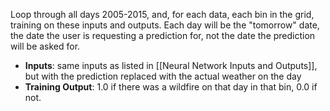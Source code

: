 Loop through all days 2005-2015, and, for each data, each bin in the grid, training on these inputs and outputs. Each day will be the "tomorrow" date, the date the user is requesting a prediction for, not the date the prediction will be asked for.
- **Inputs**: same inputs as listed in [[Neural Network Inputs and Outputs]], but with the prediction replaced with the actual weather on the day
- **Training Output**: 1.0 if there was a wildfire on that day in that bin, 0.0 if not.